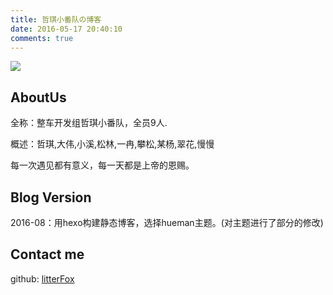 ```yaml
---
title: 哲琪小番队の博客
date: 2016-05-17 20:40:10
comments: true
---
```


![](http://chenmanman.github.io/images/1.jpg)

## AboutUs

  全称：整车开发组哲琪小番队，全员9人.

  概述：哲琪,大伟,小溪,松林,一冉,攀松,某杨,翠花,慢慢

  每一次遇见都有意义，每一天都是上帝的恩赐。

## Blog Version

  2016-08：用hexo构建静态博客，选择hueman主题。(对主题进行了部分的修改)


## Contact me
github:  [litterFox](https://github.com/litterFox)  
